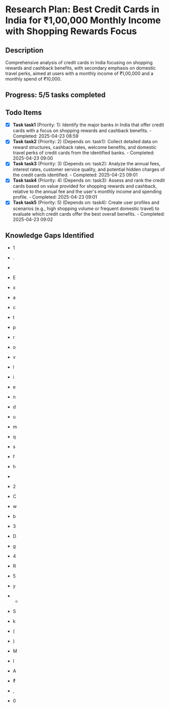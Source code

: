 # Research Plan: Best Credit Cards in India for ₹1,00,000 Monthly Income with Shopping Rewards Focus

## Description
Comprehensive analysis of credit cards in India focusing on shopping rewards and cashback benefits, with secondary emphasis on domestic travel perks, aimed at users with a monthly income of ₹1,00,000 and a monthly spend of ₹10,000.

## Progress: 5/5 tasks completed

## Todo Items

- [x] **Task task1** (Priority: 1): Identify the major banks in India that offer credit cards with a focus on shopping rewards and cashback benefits. - Completed: 2025-04-23 08:59
- [x] **Task task2** (Priority: 2) (Depends on: task1): Collect detailed data on reward structures, cashback rates, welcome benefits, and domestic travel perks of credit cards from the identified banks. - Completed: 2025-04-23 09:00
- [x] **Task task3** (Priority: 3) (Depends on: task2): Analyze the annual fees, interest rates, customer service quality, and potential hidden charges of the credit cards identified. - Completed: 2025-04-23 09:01
- [x] **Task task4** (Priority: 4) (Depends on: task3): Assess and rank the credit cards based on value provided for shopping rewards and cashback, relative to the annual fee and the user's monthly income and spending profile. - Completed: 2025-04-23 09:01
- [x] **Task task5** (Priority: 5) (Depends on: task4): Create user profiles and scenarios (e.g., high shopping volume or frequent domestic travel) to evaluate which credit cards offer the best overall benefits. - Completed: 2025-04-23 09:02

## Knowledge Gaps Identified

- 1
- .
-  
- E
- x
- a
- c
- t
- p
- r
- o
- v
- l
- i
- e
- n
- d
- u
- m
- q
- s
- f
- h
- 

- 2
- C
- w
- b
- 3
- D
- g
- 4
- R
- 5
- y
- -
- S
- k
- (
- )
- M
- I
- A
- ₹
- ,
- 0
